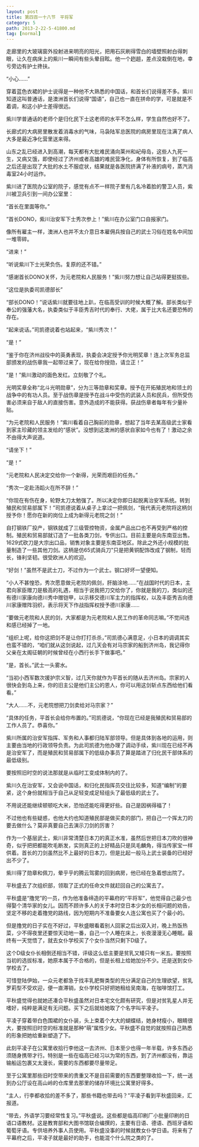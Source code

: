 ```yaml
---
layout: post
title: 第四百一十八节　平将军
category: 5
path: 2013-2-22-5-41800.md
tag: [normal]
---
```


走廊里的大玻璃窗外投射进来明亮的阳光，把用石灰刷得雪白的墙壁照射白得刺眼，让久在病床上的紫川一瞬间有些头晕目眩。他一个趔趄，差点没栽倒在地，幸亏旁边有护士搀扶。

“小心……”

穿着蓝色衣裙的护士说得是一种他不大熟悉的中国话，和首长们说得差不多。紫川知道这叫普通话，是澳洲首长们说得“国语”，自己也一直在拼命的学，可是就是不着调，和这小护士差得很远。

紫川学普通话的老师个是归化民下士这老师的水平不怎么样，学生自然也好不了。

长廊式的大病房里散发着消毒水的气味，马袅陆军总医院的病房里现在注满了病人大多是最近净化营里送来得。

山东之乱已经进入到高潮，每天都有大批难民涌向莱州和屺母岛，这些人九死一生，又病又饿，即使经过了济州或者高雄的难民营净化，身体有所恢复，到了临高之后还是出现了大批的水土不服症状，结果就是各医院挤满了补液的病号，蒸汽消毒室24小时运作。

紫川进了医院办公室的院子，感觉有点不一样院子里有几名冷着脸的警卫人员，紫川被卫兵引到一间办公室里：

“首长在里面等你。”

“首长DONO，紫川治安军下士秀次参上！”紫川在办公室门口自报家门。

像所有雇主一样，澳洲人也并不太介意日本雇佣兵按自己的武士习俗在姓名中间加一堆零碎。

“进来！”

“听说紫川下士光荣负伤。复原的还不错。”

“感谢首长DONO关怀，为元老院和人民服务！”紫川努力想让自己站得更挺拔些。

“这位是执委司凯德部长”

“部长DONO！”说话紫川就要往地上趴，在临高受训的时候大概了解。部长类似于奉公的强藩大名，执委类似于丰臣秀吉时代的奉行、大佬，属于比大名还要恐怖的存在。

“起来说话。”司凯德说着也站起来，“紫川秀次！”

“是！”

“鉴于你在济州战役中的英勇表现，执委会决定授予你光明奖章！连上次军务总监部颁发的战伤章我一起带过来了，现在给你授勋，请立正！”

“是！”紫川激动的面色发红。立刻敬了个礼。

光明奖章全称“北斗光明勋章”，分为三等勋章和奖章。授予在开拓殖民地和领土的战争中的有功人员。至于战伤章是授予在战斗中受伤的武装人员和民兵，但所受伤害必须来自于敌人的直接伤害。意外造成的不能获得。获战伤章者每年有少量补贴。

“为元老院和人民服务！”紫川看着自己胸前的勋章，想起了当年去某高级武士家看到家主珍藏的领主发给的“感状”。没想到这澳洲的感状自家如今也有了！激动之余不由得大声说道。

“请坐下！”

“是！”

“元老院和人民决定交给你一个新得，光荣而艰巨的任务。”

“秀次一定赴汤蹈火在所不辞！”

“你现在有伤在身，轮野太刀太勉强了。所以决定你即日起脱离治安军系统。转到殖民和贸易部属下！”司凯德说着从桌子上拿过一把佩剑，“我代表元老院将这柄剑授予你！愿你在新的岗位上成为新得元老院之剑！”

自打钢铁厂投产，钢铁就成了三级管控物资，金属产品出口也不再受到严格的控制。殖民和贸易部就订造了一批各类刀剑，专供出口。目前主要是向东南亚出售。1629式砍刀是大宗出口品，销售对象主要是东南亚地区。除此之外还小规模的批量制造了一些其他刀剑。这柄是仿65式骑兵刀"只是把黄铜配饰改成了钢制，轻而长，锋利坚韧。很受欧洲人的欢迎。

“好剑！”虽然不是武士刀，不过作为一个武士。钢口好坏一望便知。

“小人不甚惶恐，秀次愿意做元老院的佩剑，肝脑涂地……”在战国时代的日本，主君向家臣赠刀是极高的礼遇，相当于说我把刀交给你了，你就是我的刀，类似的还有德川家康向德川秀中赠铠甲，以示移交德川军主力的指挥权，以及丰臣秀吉向德川家康赠阵羽织，表示将天下作战指挥权授予德川家康……

“要做元老院和人民的剑，大家都是为元老院和人民工作的革命同志嘛。”不觉间违和感已经掉了一地。

“组织上呢，给你这把剑不是让你打打杀杀，”司凯德心满意足，小日本的调调其实也蛮不错的，“咱们就从这剑说起，过几天会有对马宗家的船到济州岛，我记得你父亲在太阁征朝的时候曾经在小西行长手下做事吧。”

“是，首长。”武士一头雾水。

“当初小西军数次援护宗义智，过几天你就作为平首长的随从去济州岛。宗家的人很快会到岛上来，你的旧主公是他们主公的恩人，你可以用这剑斩点东西给他们看看。”

“大人……不，元老院想把刀剑卖给对马宗家？”

“具体的任务，平首长会给你布置的。”司凯德说，“你现在已经是我殖民和贸易部的工作人员了。恭喜你。”

紫川所属的治安军指挥、军务和人事都归陆军部领导。但是具体到各地的运用，则主要由当地的行政领导负责。为此司凯德为他办理了调动手续，紫川现在已经不再是治安军了，而是殖民和贸易部属下的低级办事员了算是踏进了归化民干部体系的最低级别。

要按照旧时空的说法那就是从临时工变成体制内的了。

紫川久在治安军，又会说中国话，和归化民指挥员交往比较多，知道“编制”的要紧，这个身份就相当于自己从足轻变成足轻组头了最低级的武士了。

不用说还能继续顿顿吃大米，恐怕还能吃得更好些。自己是因祸得福了！

不过他也有些疑惑，也他大约也知道殖民部是做买卖的部门，把自己一个挥太刀的要去做什么？莫非真要自己去演示刀剑的厉害？

作为一个基层武士，紫川非常清楚日本刀的真正水准，虽然后世把日本刀吹的很神奇，似乎把把都能吹毛断发，实则真正的上好精品只是凤毛麟角，得当传家宝一样供着。首长的刀剑虽然比不上最好的日本刀，但是比起一般马上武士装备的已经好出不少了。

紫川得了勋章和佩刀，晕乎乎的腾云驾雾的回到病房，他已经在急着想出院了。

平秋盛去了次组织部，领取了正式的任命文件就赶回自己的公寓去了。

平秋盛是“撸党”的一员，作为他准备缔造的平幕府的“平将军”，他觉得自己最少也得娶个清华家的女儿。因而不顾许多人的关于本时空日本少女的长相问题的劝告，坚定不移的走着撸党的路线，因为短期内不准备要女人连公寓也买了个最小的。

但是撸党的日子实在不好过，平秋盛眼看着别人回家之后出双入对，晚上热饭热菜，少不得夜里还要惊天动地一番，自己一个人睡在床上，长夜漫漫无心睡眠。最终有一天觉悟了，就去女仆学校买了个女仆当然只剩下D级了。

这个D级女仆长相倒还相当不错，评级这么低主要是贫乳又矮只有一米五。要按照当初的选拔标准，她原本属于不合格的，但是长相上给她加分不少。还是送到女仆学校去了。

可惜登陆伊始，一众元老都急于找丰乳肥臀类型的充分满足自己的生理欲望，贫乳罗莉型不受欢迎，便一直滞销，女仆学校只好把她租给吴南海，在咖啡馆打工。

平秋盛觉得也就她还凑合平秋盛虽然对日本宅文化颇有研究，但是对贫乳星人并无嗜好，纯粹是满足有无问题。买下之后就给她取了个名字叫平凌子。

平凌子穿着带白色围裙的女仆装，头上束着个大大的蝴蝶结，她身材瘦小，眼睛很大，要按照旧时空的标准就是那种“萌”属性少女。平秋盛不自觉的就按照自己熟悉的形象把她给重新塑造了下。

此刻平凌子在公寓里收拾行李他这一去济州、日本至少也得一年半载，许多东西必须随身携带才行。特别是一些在临高已经习以为常的东西，到了济州都没有，靠运输船运包裹又太漫长，需要的东西都要尽量带足。

至于公寓里那些旧时空带来的贵重又不是目前需要的东西要整理收拾一下，统一送到办公厅设在高山岭的仓库里去那里的储存环境比公寓里好得多。

“主人，行李都收拾的差不多了，那些书籍也带去吗？”平凌子看到平秋盛回来，汇报道。

“带去，外语学习要经常性复习。”平秋盛说。这些都是临高印刷厂小批量印刷的日语口语教材。这是教育部和大图书馆联合编撰的，主要有日语、德语、西班牙语和葡萄牙语。专供培养外事人员使用。平秋盛没事的时候就教女仆学日语。将来有了平幕府之后，平凌子就是最好的助手，也能混个什么院之类的了。